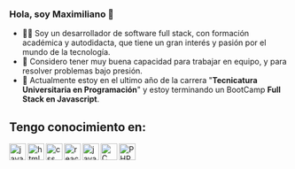 ### Hola, soy Maximiliano 👋

- 🙋‍♂️ Soy un desarrollador de software full stack, con formación académica y autodidacta, que tiene un gran interés y pasión por el mundo de la tecnología.
- 👯 Considero tener muy buena capacidad para trabajar en equipo, y para resolver problemas bajo presión.
- 🌱 Actualmente estoy en el ultimo año de la carrera "**Tecnicatura Universitaria en Programación**" y estoy terminando un BootCamp **Full Stack en Javascript**.

## Tengo conocimiento en:

<img align="left" alt="javascript" width="30px" src="https://cdn.jsdelivr.net/gh/devicons/devicon/icons/javascript/javascript-original.svg" />
<img  align="left" alt="html5" width="30px" src="https://cdn.jsdelivr.net/gh/devicons/devicon/icons/html5/html5-original.svg" />
<img  align="left" alt="css" width="30px" src="https://cdn.jsdelivr.net/gh/devicons/devicon/icons/css3/css3-original.svg" />
<img align="left" alt="react" width="30px" src="https://cdn.jsdelivr.net/gh/devicons/devicon/icons/react/react-original-wordmark.svg" />
<img align="left" alt="java" width="30px" src="https://cdn.jsdelivr.net/gh/devicons/devicon/icons/javascript/javascript-original.svg" />
<img align="left" alt="C" width="30px" src="https://cdn.jsdelivr.net/gh/devicons/devicon/icons/c/c-original.svg" />
<img align="left" alt="PHP" width="30px" src="https://cdn.jsdelivr.net/gh/devicons/devicon/icons/php/php-original.svg" />


<!--
**VictorM-Herrera/VictorM-Herrera** is a ✨ _special_ ✨ repository because its `README.md` (this file) appears on your GitHub profile.

Here are some ideas to get you started:

- 🔭 I’m currently working on ...
- 🌱 I’m currently learning ...
- 👯 I’m looking to collaborate on ...
- 🤔 I’m looking for help with ...
- 💬 Ask me about ...
- 📫 How to reach me: ...
- 😄 Pronouns: ...
- ⚡ Fun fact: ...
-->
